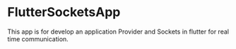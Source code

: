 # FlutterSocketsApp
This app is for develop an application Provider and Sockets in flutter  for real time communication.
